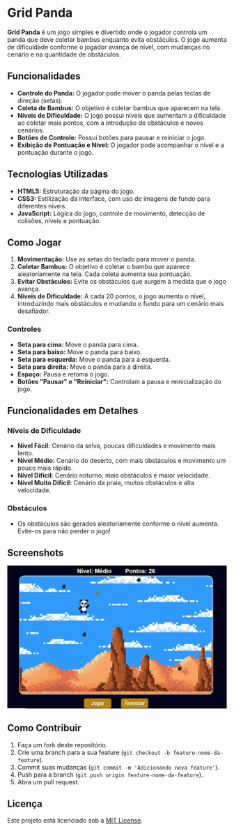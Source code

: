 # Grid Panda

**Grid Panda** é um jogo simples e divertido onde o jogador controla um panda que deve coletar bambus enquanto evita obstáculos. O jogo aumenta de dificuldade conforme o jogador avança de nível, com mudanças no cenário e na quantidade de obstáculos.

## Funcionalidades

- **Controle do Panda:** O jogador pode mover o panda pelas teclas de direção (setas).
- **Coleta de Bambus:** O objetivo é coletar bambus que aparecem na tela.
- **Níveis de Dificuldade:** O jogo possui níveis que aumentam a dificuldade ao coletar mais pontos, com a introdução de obstáculos e novos cenários.
- **Botões de Controle:** Possui botões para pausar e reiniciar o jogo.
- **Exibição de Pontuação e Nível:** O jogador pode acompanhar o nível e a pontuação durante o jogo.

## Tecnologias Utilizadas

- **HTML5:** Estruturação da página do jogo.
- **CSS3:** Estilização da interface, com uso de imagens de fundo para diferentes níveis.
- **JavaScript:** Lógica do jogo, controle de movimento, detecção de colisões, níveis e pontuação.

## Como Jogar

1. **Movimentação:** Use as setas do teclado para mover o panda.
2. **Coletar Bambus:** O objetivo é coletar o bambu que aparece aleatoriamente na tela. Cada coleta aumenta sua pontuação.
3. **Evitar Obstáculos:** Evite os obstáculos que surgem à medida que o jogo avança.
4. **Níveis de Dificuldade:** A cada 20 pontos, o jogo aumenta o nível, introduzindo mais obstáculos e mudando o fundo para um cenário mais desafiador.

### Controles

- **Seta para cima:** Move o panda para cima.
- **Seta para baixo:** Move o panda para baixo.
- **Seta para esquerda:** Move o panda para a esquerda.
- **Seta para direita:** Move o panda para a direita.
- **Espaço:** Pausa e retoma o jogo.
- **Botões "Pausar" e "Reiniciar":** Controlam a pausa e reinicialização do jogo.

## Funcionalidades em Detalhes

### Níveis de Dificuldade

- **Nível Fácil:** Cenário da selva, poucas dificuldades e movimento mais lento.
- **Nível Médio:** Cenário do deserto, com mais obstáculos e movimento um pouco mais rápido.
- **Nível Difícil:** Cenário noturno, mais obstáculos e maior velocidade.
- **Nível Muito Difícil:** Cenário da praia, muitos obstáculos e alta velocidade.

### Obstáculos

- Os obstáculos são gerados aleatoriamente conforme o nível aumenta. Evite-os para não perder o jogo!

## Screenshots

![Tela Inicial do Grid Panda](pandagrid/img/jogopandagrid.png)

## Como Contribuir

1. Faça um fork deste repositório.
2. Crie uma branch para a sua feature (`git checkout -b feature-nome-da-feature`).
3. Commit suas mudanças (`git commit -m 'Adicionando nova feature'`).
4. Push para a branch (`git push origin feature-nome-da-feature`).
5. Abra um pull request.

## Licença

Este projeto está licenciado sob a [MIT License](LICENSE).

